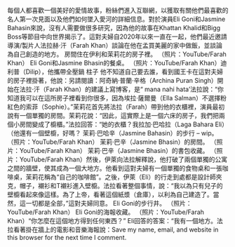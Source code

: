 每個人都喜歡一個美好的愛情故事，粉絲們進入互聯網，以獲取有關他們最喜歡的名人第一次見面以及他們如何墜入愛河的詳細信息。對於演員Eli Goni和Jasmine Bahasin來說，沒有人需要做很多研究，因為他的故事在Khattan Khalid和Bigg Boss等節目中向世界揭示了。這對夫婦自2020年以來一直在一起，他們最近邀請導演/製片人法拉赫·汗（Farah Khan）談論在他在孟買美麗的家中做飯，並談論為自己創造的地方。 房間住在伊利和茉莉花的房子裡。 （照片：YouTube/Farah Khan）
 Eli Goni和Jasmine Bhasin的餐桌。 （照片：YouTube/Farah Khan）迪利普（Dilip），他攜帶全壓鍋 柱子 他不知道自己要去誰，看到國王卡在這對夫婦的房子裡掛著，他說：另請閱讀：阿奇納·普蘭·辛格（Archina Puran Singh）開始在法拉·汗（Farah Khan）的建議上寫博客，是“ mana nahi hata’法拉說：“你知道我可以在這所房子裡看到你很多，因為埃拉·薩爾曼（Ella Salman）不選擇粉紅色的索菲（Sophie）。”茉莉花首先將法拉（Farah）帶到他的衣櫃裡，演員最初說有一個單獨的房間。茉莉花說：“因此，這實際上是一個六床的房子，我們把兩個小房間變成了櫥櫃。”法拉回答：“她的衣櫃？我拉加·巴哈拉（Laga Bahara Eli）（他還有一個壁櫥，好嗎？ 茉莉·巴哈辛（Jasmine Bahasin）的步行 –  wip。 （照片：YouTube/Farah Khan）
 茉莉·巴辛（Jasmine Bhasin）的房間。 （照片：YouTube/Farah Khan）
 茉莉·巴辛（Jasmine Bhasin）的書包收藏。 （照片：YouTube/Farah Khan）然後，伊萊向法拉解釋說，他打破了兩個單獨的公寓之間的牆壁，使其成為一個大地方。他看到這對夫婦有一個單獨的食物桌和一張咖啡桌，茉莉花稱為“自己的咖啡館”。之後，伊萊（Eli）的行走到處都是設計師夾克，帽子，襯衫和T襯衫進入壁櫥。法拉看著整個事情，說：“我以為只有兒子的壁櫥看起來像這樣。為了上帝，看著這個紙漿（倉庫），以利為自己建造了。當然，這一切都是全部，”這對夫婦同意。 Eli Goni的步行井。 （照片：YouTube/Farah Khan）
 Eli Goni的海報收藏。 （照片：YouTube/Farah Khan）“你怎麼在這個地方得到任何東西？” Eli回答的答案：“我有一個地方。法拉看著掛在牆上的電影和音樂海報說：Save my name, email, and website in this browser for the next time I comment.